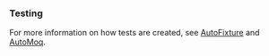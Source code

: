 ### Testing

For more information on how tests are created, see [AutoFixture](https://github.com/AutoFixture/AutoFixture) and [AutoMoq](https://github.com/darrencauthon/AutoMoq).